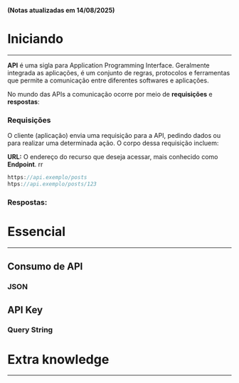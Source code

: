 **(Notas atualizadas em 14/08/2025)**
# Iniciando
---
**API** é uma sigla para Application Programming Interface. Geralmente integrada as aplicações, é um conjunto de regras, protocolos e ferramentas que permite a comunicação entre diferentes softwares e aplicações.

No mundo das APIs a comunicação ocorre por meio de **requisições** e **respostas**:

### Requisições 

O cliente (aplicação) envia uma requisição para a API, pedindo dados ou para realizar uma determinada ação. O corpo dessa requisição incluem:

**URL:** O endereço do recurso que deseja acessar, mais conhecido como **Endpoint**.
rr
```java
https://api.exemplo/posts
htps://api.exemplo/posts/123
```

### Respostas:


# Essencial
---

## Consumo de API

### JSON

## API Key

### Query String

# Extra knowledge
---

